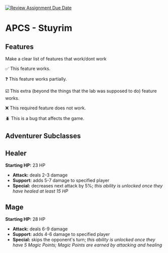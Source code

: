 [![Review Assignment Due Date](https://classroom.github.com/assets/deadline-readme-button-22041afd0340ce965d47ae6ef1cefeee28c7c493a6346c4f15d667ab976d596c.svg)](https://classroom.github.com/a/KprAwj1n)
# APCS - Stuyrim

## Features

Make a clear list of features that work/dont work

:white_check_mark: This feature works.

:question: This feature works partially.

:ballot_box_with_check: This extra (beyond the things that the lab was supposed to do) feature works.

:x: This required feature does not work.

:beetle: This is a bug that affects the game.


## Adventurer Subclasses

## Healer

**Starting HP:** 23 HP

* **Attack:** deals 2-3 damage
* **Support:** adds 5-7 damage to specified player
* **Special:** decreases next attack by 5%; *this ability is unlocked once they have healed at least 15 HP*

## Mage

**Starting HP:** 28 HP

* **Attack:** deals 6-9 damage
* **Support:** adds 4-6 damage to specified player
* **Special:** skips the opponent's turn; *this ability is unlocked once they have 5 Magic Points; Magic Points are earned by attacking and healing*
